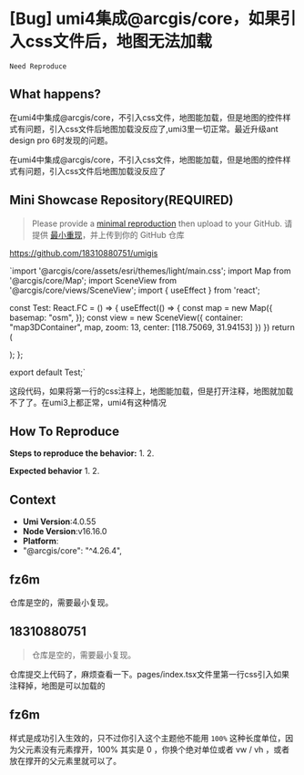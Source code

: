 # [Bug] umi4集成@arcgis/core，如果引入css文件后，地图无法加载

`Need Reproduce`

<!--
感谢您向我们反馈问题，为了高效的解决问题，我们期望你能提供以下信息：
-->

## What happens?

在umi4中集成@arcgis/core，不引入css文件，地图能加载，但是地图的控件样式有问题，引入css文件后地图加载没反应了,umi3里一切正常。最近升级ant design pro 6时发现的问题。

<!-- A clear and concise description of what the bug is. -->
<!-- 清晰的描述下遇到的问题。-->

在umi4中集成@arcgis/core，不引入css文件，地图能加载，但是地图的控件样式有问题，引入css文件后地图加载没反应了

## Mini Showcase Repository(REQUIRED)

> Please provide a [minimal reproduction](https://stackoverflow.com/help/minimal-reproducible-example) then upload to your GitHub. 请提供 [最小重现](https://stackoverflow.com/help/minimal-reproducible-example)，并上传到你的 GitHub 仓库

https://github.com/18310880751/umigis

`import '@arcgis/core/assets/esri/themes/light/main.css';
import Map from '@arcgis/core/Map';
import SceneView from '@arcgis/core/views/SceneView';
import { useEffect } from 'react';

const Test: React.FC = () => {
useEffect(() => {
const map = new Map({
basemap: "osm",
});
const view = new SceneView({
container: "map3DContainer",
map,
zoom: 13,
center: [118.75069, 31.94153]
})
})
return (
<div id="map3DContainer" style={{ width: '100%', height: '100%', border: '1px' }} />
);
};

export default Test;`

这段代码，如果将第一行的css注释上，地图能加载，但是打开注释，地图就加载不了了。在umi3上都正常，umi4有这种情况

<!-- 为节约大家的时间，无复现步骤的 ISSUE 会被关闭，提供之后再 REOPEN -->
<!-- YOUR_REPOSITORY_URL on github or stackbliz -->

## How To Reproduce

**Steps to reproduce the behavior:** 1. 2.

**Expected behavior** 1. 2.

<!-- 请提供复现链接/步骤，错误日志以及相关配置 -->

## Context

- **Umi Version**:4.0.55
- **Node Version**:v16.16.0
- **Platform**:
- "@arcgis/core": "^4.26.4",

## fz6m

仓库是空的，需要最小复现。

## 18310880751

> 仓库是空的，需要最小复现。

仓库提交上代码了，麻烦查看一下。pages/index.tsx文件里第一行css引入如果注释掉，地图是可以加载的

## fz6m

样式是成功引入生效的，只不过你引入这个主题他不能用 `100%` 这种长度单位，因为父元素没有元素撑开，100% 其实是 0 ，你换个绝对单位或者 vw / vh ，或者放在撑开的父元素里就可以了。
